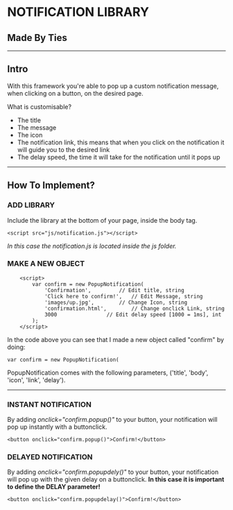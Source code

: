 NOTIFICATION LIBRARY
===

Made By Ties
---

---

Intro
---

With this framework you're able to pop up a custom notification message, when clicking on a button, on the desired page.

What is customisable?
* The title
* The message
* The icon
* The notification link, this means that when you click on the notification it will guide you to the desired link
* The delay speed, the time it will take for the notification until it pops up

---

How To Implement?
---

### ADD LIBRARY

Include the library at the bottom of your page, inside the body tag.

```<script src="js/notification.js"></script>```

*In this case the notification.js is located inside the js folder.*

### MAKE A NEW OBJECT

```
	<script>
		var confirm = new PopupNotification(
			'Confirmation', 		// Edit title, string
			'Click here to confirm!', 	// Edit Message, string
			'images/up.jpg', 		// Change Icon, string
			'confirmation.html', 		// Change onclick Link, string
			3000				// Edit delay speed [1000 = 1ms], int
		);
	</script>
```

In the code above you can see that I made a new object called "confirm" by doing:

```var confirm = new PopupNotification(```

PopupNotification comes with the following parameters, ('title', 'body', 'icon', 'link', 'delay').

---

### INSTANT NOTIFICATION

By adding *onclick="confirm.popup()"* to your button, your notification will pop up instantly with a buttonclick.

```<button onclick="confirm.popup()">Confirm!</button>```

### DELAYED NOTIFICATION

By adding *onclick="confirm.popupdely()"* to your button, your notification will pop up with the given delay on a buttonclick.
**In this case it is important to define the DELAY parameter!**

```<button onclick="confirm.popupdelay()">Confirm!</button>```
